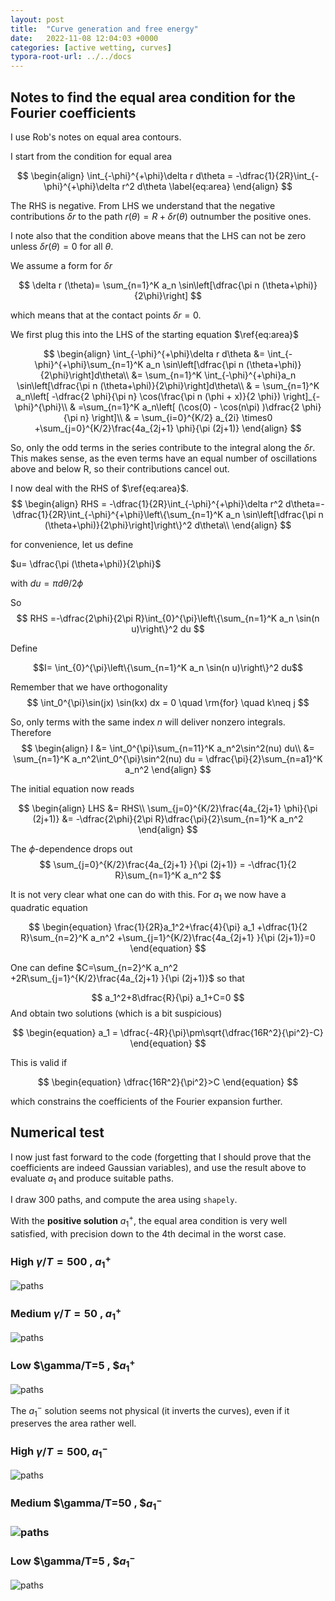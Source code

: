 ```yaml
---
layout: post
title:  "Curve generation and free energy"
date:   2022-11-08 12:04:03 +0000
categories: [active wetting, curves]
typora-root-url: ../../docs
---
```


## Notes to find the equal area condition for the Fourier coefficients



I use Rob's notes on equal area contours.

I start from the condition for equal area




$$
\begin{align}
\int_{-\phi}^{+\phi}\delta r d\theta = -\dfrac{1}{2R}\int_{-\phi}^{+\phi}\delta r^2 d\theta
\label{eq:area}
\end{align}
$$


The RHS is negative. From LHS we understand that the negative contributions $\delta r$ to the path $r(\theta)=R+\delta r(\theta)$ outnumber the positive ones.

I note also that the condition above means that the LHS can not be zero unless $\delta r(\theta)=0$ for all $\theta$.



We assume a form for $\delta r$


$$
\delta r (\theta)= \sum_{n=1}^K a_n \sin\left[\dfrac{\pi n (\theta+\phi)}{2\phi}\right]
$$


which means that at the contact points $\delta r =0$.

We first plug this  into the LHS of the starting equation $\ref{eq:area}$


$$
\begin{align}
\int_{-\phi}^{+\phi}\delta r d\theta &= \int_{-\phi}^{+\phi}\sum_{n=1}^K a_n \sin\left[\dfrac{\pi n (\theta+\phi)}{2\phi}\right]d\theta\\
&= \sum_{n=1}^K \int_{-\phi}^{+\phi}a_n \sin\left[\dfrac{\pi n (\theta+\phi)}{2\phi}\right]d\theta\\
& =  \sum_{n=1}^K a_n\left[ -\dfrac{2 \phi}{\pi n} \cos(\frac{\pi n (\phi + x)}{2 \phi}) \right]_{-\phi}^{\phi}\\
& =\sum_{n=1}^K a_n\left[ (\cos(0) - \cos(n\pi) )\dfrac{2 \phi}{\pi n} \right]\\
& = \sum_{i=0}^{K/2} a_{2i} \times0 +\sum_{j=0}^{K/2}\frac{4a_{2j+1} \phi}{\pi (2j+1)}
\end{align}
$$


So, only the odd terms in the series contribute to the integral along the  $\delta r$. This makes sense, as the even terms have an equal number of oscillations above and below R, so their contributions cancel out.



I now deal with the RHS of $\ref{eq:area}$.
$$
\begin{align}
RHS = -\dfrac{1}{2R}\int_{-\phi}^{+\phi}\delta r^2 d\theta=-\dfrac{1}{2R}\int_{-\phi}^{+\phi}\left\{\sum_{n=1}^K a_n \sin\left[\dfrac{\pi n (\theta+\phi)}{2\phi}\right]\right\}^2 d\theta\\
\end{align}
$$


for convenience, let us define 

$u= \dfrac{\pi (\theta+\phi)}{2\phi}$  

with  $du=\pi d\theta/2\phi$



So 
$$
RHS =-\dfrac{2\phi}{2\pi R}\int_{0}^{\pi}\left\{\sum_{n=1}^K a_n \sin(n u)\right\}^2 du
$$


Define



 $$I= \int_{0}^{\pi}\left\{\sum_{n=1}^K a_n \sin(n u)\right\}^2 du$$





Remember that we have orthogonality
$$
\int_0^{\pi}\sin(jx) \sin(kx) dx = 0 \quad \rm{for} \quad k\neq j
$$


So, only terms with the same index $n$ will deliver nonzero integrals. Therefore
$$
\begin{align}
I &= \int_0^{\pi}\sum_{n=11}^K a_n^2\sin^2(nu) du\\
&= \sum_{n=1}^K a_n^2\int_0^{\pi}\sin^2(nu) du = \dfrac{\pi}{2}\sum_{n=a1}^K a_n^2
\end{align}
$$




The initial equation now reads


$$
\begin{align}
LHS  &= RHS\\
\sum_{j=0}^{K/2}\frac{4a_{2j+1} \phi}{\pi (2j+1)} &= -\dfrac{2\phi}{2\pi R}\dfrac{\pi}{2}\sum_{n=1}^K a_n^2
\end{align}
$$


The $\phi$-dependence drops  out
$$
\sum_{j=0}^{K/2}\frac{4a_{2j+1} }{\pi (2j+1)} = -\dfrac{1}{2 R}\sum_{n=1}^K a_n^2
$$




It is not very clear what one can do with this. For  $a_1$ we now have a quadratic equation 


$$
\begin{equation}
\frac{1}{2R}a_1^2+\frac{4}{\pi} a_1  +\dfrac{1}{2 R}\sum_{n=2}^K a_n^2 +\sum_{j=1}^{K/2}\frac{4a_{2j+1} }{\pi (2j+1)}=0
\end{equation}
$$


One can define $C=\sum_{n=2}^K a_n^2 +2R\sum_{j=1}^{K/2}\frac{4a_{2j+1} }{\pi (2j+1)}$ so that




$$
a_1^2+8\dfrac{R}{\pi} a_1+C=0
$$
And obtain two solutions (which is a bit suspicious)


$$
\begin{equation}
a_1 = \dfrac{-4R}{\pi}\pm\sqrt{\dfrac{16R^2}{\pi^2}-C}
\end{equation}
$$


This is valid if


$$
\begin{equation}
\dfrac{16R^2}{\pi^2}>C
\end{equation}
$$


which constrains the coefficients of the Fourier expansion further. 



## Numerical test



I now just fast forward to the code (forgetting that I should prove that the coefficients are indeed Gaussian variables), and use the result above to evaluate $a_1$ and produce suitable paths.

I draw 300 paths, and compute the area using `shapely`.

With the **positive solution** $a_1^+$, the equal area condition is very well satisfied, with precision down to the 4th decimal in the worst case.

### High $\gamma/T=500$ , $a_1^+$

![paths](/images/CurveGen/paths-energy500-aplus.png)

### Medium $\gamma/T=50$ , $a_1^+$



![paths](/images/CurveGen/paths-energy50-aplus.png)

### Low $\gamma/T=5 , $$a_1^+$

![paths](/images/CurveGen/paths-energy5-aplus.png)



The $a_1^{-}$ solution seems not physical (it inverts the curves), even if it preserves the area rather well.

### High $\gamma/T=500, a_1^-$

![paths](/images/CurveGen/paths-energy500-aminus.png)





### Medium $\gamma/T=50 , $$a_1^-$

### ![paths](/images/CurveGen/paths-energy50-aminus.png)

### Low $\gamma/T=5 , $$a_1^-$



![paths](/images/CurveGen/paths-energy5-aminus.png)